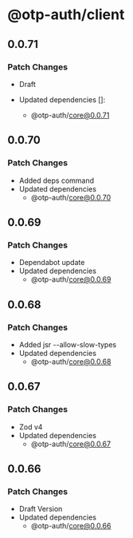 # @otp-auth/client

## 0.0.71

### Patch Changes

- Draft

- Updated dependencies []:
  - @otp-auth/core@0.0.71

## 0.0.70

### Patch Changes

- Added deps command
- Updated dependencies
  - @otp-auth/core@0.0.70

## 0.0.69

### Patch Changes

- Dependabot update
- Updated dependencies
  - @otp-auth/core@0.0.69

## 0.0.68

### Patch Changes

- Added jsr --allow-slow-types
- Updated dependencies
  - @otp-auth/core@0.0.68

## 0.0.67

### Patch Changes

- Zod v4
- Updated dependencies
  - @otp-auth/core@0.0.67

## 0.0.66

### Patch Changes

- Draft Version
- Updated dependencies
  - @otp-auth/core@0.0.66

